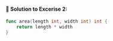 #### 🧪 Solution to Excerise 2: 

```go
func area(length int, width int) int {
    return length * width
}
```